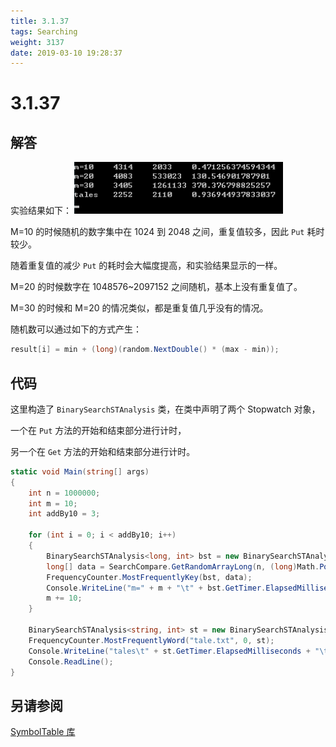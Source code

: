 ```yaml
---
title: 3.1.37
tags: Searching
weight: 3137
date: 2019-03-10 19:28:37
---
```


# 3.1.37


## 解答

实验结果如下：
![](/resources/3-1-37/1.png)

M=10 的时候随机的数字集中在 1024 到 2048 之间，重复值较多，因此 `Put` 耗时较少。

随着重复值的减少 `Put` 的耗时会大幅度提高，和实验结果显示的一样。

M=20 的时候数字在 1048576~2097152 之间随机，基本上没有重复值了。

M=30 的时候和 M=20 的情况类似，都是重复值几乎没有的情况。

随机数可以通过如下的方式产生：

```csharp
result[i] = min + (long)(random.NextDouble() * (max - min));
```

## 代码

这里构造了 `BinarySearchSTAnalysis` 类，在类中声明了两个 Stopwatch 对象，

一个在 `Put` 方法的开始和结束部分进行计时，

另一个在 `Get` 方法的开始和结束部分进行计时。

```csharp
static void Main(string[] args)
{
    int n = 1000000;
    int m = 10;
    int addBy10 = 3;

    for (int i = 0; i < addBy10; i++)
    {
        BinarySearchSTAnalysis<long, int> bst = new BinarySearchSTAnalysis<long, int>(n);
        long[] data = SearchCompare.GetRandomArrayLong(n, (long)Math.Pow(2, m), (long)Math.Pow(2, m + 1));
        FrequencyCounter.MostFrequentlyKey(bst, data);
        Console.WriteLine("m=" + m + "\t" + bst.GetTimer.ElapsedMilliseconds + "\t" + bst.PutTimer.ElapsedMilliseconds + "\t" + bst.PutTimer.ElapsedMilliseconds / (double)bst.GetTimer.ElapsedMilliseconds);
        m += 10;
    }

    BinarySearchSTAnalysis<string, int> st = new BinarySearchSTAnalysis<string, int>();
    FrequencyCounter.MostFrequentlyWord("tale.txt", 0, st);
    Console.WriteLine("tales\t" + st.GetTimer.ElapsedMilliseconds + "\t" + st.PutTimer.ElapsedMilliseconds + "\t" + st.PutTimer.ElapsedMilliseconds / (double)st.GetTimer.ElapsedMilliseconds);
    Console.ReadLine();
}
```

## 另请参阅

[SymbolTable 库](https://github.com/ikesnowy/Algorithms-4th-Edition-in-Csharp/tree/master/3%20Searching/3.1/SymbolTable)
